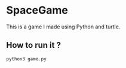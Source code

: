 # SpaceGame

This is a game I made using Python and turtle.

## How to run it ?

```
python3 game.py
```
